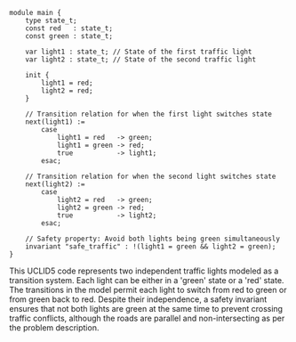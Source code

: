 ```uclid
module main {
    type state_t;
    const red   : state_t;
    const green : state_t;

    var light1 : state_t; // State of the first traffic light
    var light2 : state_t; // State of the second traffic light
    
    init {
        light1 = red;
        light2 = red;
    }
    
    // Transition relation for when the first light switches state
    next(light1) := 
        case 
            light1 = red   -> green;
            light1 = green -> red;
            true           -> light1;
        esac;

    // Transition relation for when the second light switches state
    next(light2) := 
        case 
            light2 = red   -> green;
            light2 = green -> red;
            true           -> light2;
        esac;
    
    // Safety property: Avoid both lights being green simultaneously
    invariant "safe_traffic" : !(light1 = green && light2 = green);
}

```
This UCLID5 code represents two independent traffic lights modeled as a transition system. Each light can be either in a 'green' state or a 'red' state. The transitions in the model permit each light to switch from red to green or from green back to red. Despite their independence, a safety invariant ensures that not both lights are green at the same time to prevent crossing traffic conflicts, although the roads are parallel and non-intersecting as per the problem description.